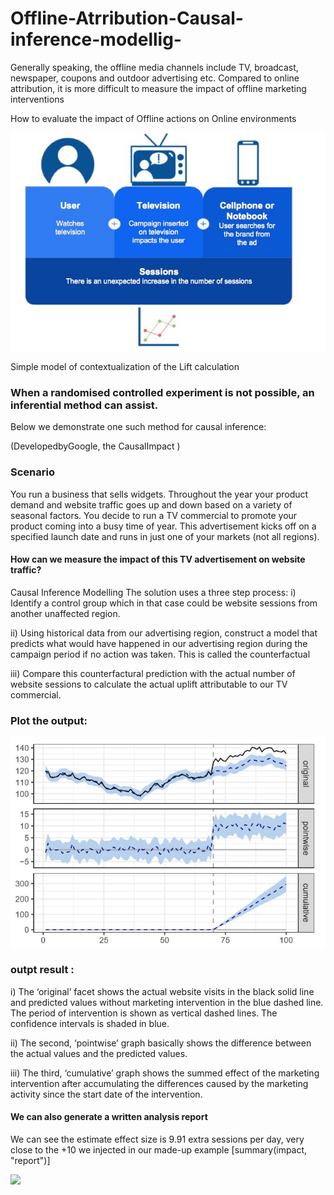 # Offline-Atrribution-Causal-inference-modellig-

Generally speaking, the offline media channels include TV, broadcast, newspaper, coupons and outdoor advertising etc.
Compared to online attribution, it is more difficult to measure the impact of offline marketing interventions

How to evaluate the impact of Offline actions on Online environments

![](off.JPG)

Simple model of contextualization of the Lift calculation

### When a randomised controlled experiment is not possible, an inferential method can assist.
Below we demonstrate one such method for causal inference:

(DevelopedbyGoogle, the CausalImpact )

### Scenario
You run a business that sells widgets. Throughout the year your product demand and website traffic goes up and down based on a variety of seasonal factors. You decide to run a TV commercial to promote your product coming into a busy time of year. This advertisement kicks off on a specified launch date and runs in just one of your markets (not all regions). 

#### How can we measure the impact of this TV advertisement on website traffic? 

Causal Inference Modelling
The solution uses a three step process:
i)  Identify a control group which in that case could be website sessions from another unaffected region.

ii) Using historical data from our advertising region, construct a model that predicts what would have happened in our advertising region during the campaign period if no action was taken. This is called the counterfactual

iii) Compare this counterfactural prediction with the actual number of website sessions to calculate the actual uplift attributable to our TV commercial.

### Plot the output:

![](out1.JPG)

### outpt result :
i) The ‘original’ facet shows the actual website visits in the black solid line and predicted values without marketing intervention in the blue dashed line. The period of intervention is shown as vertical dashed lines. The confidence intervals is shaded in blue.

ii) The second, ‘pointwise’ graph basically shows the difference between the actual values and the predicted values.

iii) The third, ‘cumulative’ graph shows the summed effect of the marketing intervention after accumulating the differences caused by the marketing activity since the start date of the intervention.


#### We can also generate a written analysis report

We can see the estimate effect size is 9.91 extra sessions per day, very close to the +10 we injected in our made-up example
[summary(impact, "report")]

![](analysis.JPG)

